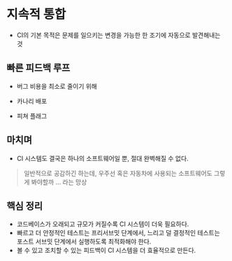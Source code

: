 # 지속적 통합

- CI의 기본 목적은 문제를 일으키는 변경을 가능한 한 조기에 자동으로 발견해내는 것

## 빠른 피드백 루프
  
- 버그 비용을 최소로 줄이기 위해

- 카나리 배포
- 피쳐 플래그

## 마치며

- CI 시스템도 결국은 하나의 소프트웨어일 뿐, 절대 완벽해질 수 없다.

> 일반적으로 공감하긴 하는데,
> 우주선 혹은 자동차에 사용되는 소프트웨어도 그렇게 봐야할까 ... 라는 망상

## 핵심 정리

- 코드베이스가 오래되고 규모가 커질수록 CI 시스템이 더욱 필요하다.
- 빠르고 더 안정적인 테스트는 프리서브밋 단계에서, 느리고 덜 결정적인 테스트는 포스트 서브밋 단계에서 실행하도록 최적화해야 한다.
- 볼 수 있고 조치할 수 있는 피드백이 CI 시스템을 더 효율적으로 만든다.

